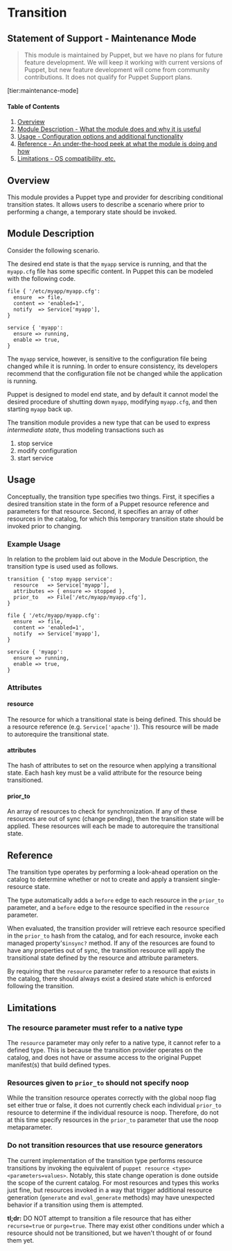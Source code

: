 # Transition

Statement of Support - Maintenance Mode
---------------------------------------

> This module is maintained by Puppet, but we have no plans for future feature development. We
> will keep it working with current versions of Puppet, but new feature development will come
> from community contributions. It does not qualify for Puppet Support plans.

[tier:maintenance-mode]

#### Table of Contents

1. [Overview](#overview)
2. [Module Description - What the module does and why it is useful](#module-description)
4. [Usage - Configuration options and additional functionality](#usage)
5. [Reference - An under-the-hood peek at what the module is doing and how](#reference)
6. [Limitations - OS compatibility, etc.](#limitations)

## Overview

This module provides a Puppet type and provider for describing conditional
transition states. It allows users to describe a scenario where prior to
performing a change, a temporary state should be invoked.

## Module Description

Consider the following scenario.

The desired end state is that the `myapp` service is running, and that the
`myapp.cfg` file has some specific content. In Puppet this can be modeled with
the following code.

````puppet
file { '/etc/myapp/myapp.cfg':
  ensure  => file,
  content => 'enabled=1',
  notify  => Service['myapp'],
}

service { 'myapp':
  ensure => running,
  enable => true,
}
````

The `myapp` service, however, is sensitive to the configuration file being
changed while it is running. In order to ensure consistency, its developers
recommend that the configuration file not be changed while the application is
running.

Puppet is designed to model end state, and by default it cannot model the
desired procedure of shutting down `myapp`, modifying `myapp.cfg`, and then
starting `myapp` back up.

The transition module provides a new type that can be used to express
*intermediate state*, thus modeling transactions such as

1. stop service
2. modify configuration
3. start service

## Usage

Conceptually, the transition type specifies two things. First, it specifies a
desired transition state in the form of a Puppet resource reference and
parameters for that resource. Second, it specifies an array of other resources
in the catalog, for which this temporary transition state should be invoked
prior to changing.

### Example Usage

In relation to the problem laid out above in the Module Description, the
transition type is used used as follows.

````puppet
transition { 'stop myapp service':
  resource   => Service['myapp'],
  attributes => { ensure => stopped },
  prior_to   => File['/etc/myapp/myapp.cfg'],
}

file { '/etc/myapp/myapp.cfg':
  ensure  => file,
  content => 'enabled=1',
  notify  => Service['myapp'],
}

service { 'myapp':
  ensure => running,
  enable => true,
}
````

### Attributes

#### resource

The resource for which a transitional state is being defined. This should be a
resource reference (e.g. `Service['apache']`). This resource will be made to
autorequire the transitional state.

#### attributes

The hash of attributes to set on the resource when applying a transitional
state. Each hash key must be a valid attribute for the resource being
transitioned.

#### prior_to

An array of resources to check for synchronization. If any of these resources
are out of sync (change pending), then the transition state will be applied.
These resources will each be made to autorequire the transitional state.

## Reference

The transition type operates by performing a look-ahead operation on the
catalog to determine whether or not to create and apply a transient
single-resource state.

The type automatically adds a `before` edge to each resource in the `prior_to`
parameter, and a `before` edge to the resource specified in the `resource`
parameter.

When evaluated, the transition provider will retrieve each resource specified
in the `prior_to` hash from the catalog, and for each resource, invoke each
managed property's`insync?` method. If any of the resources are found to have
any properties out of sync, the transition resource will apply the transitional
state defined by the resource and attribute parameters.

By requiring that the `resource` parameter refer to a resource that exists in
the catalog, there should always exist a desired state which is enforced
following the transition.

## Limitations

### The resource parameter must refer to a native type

The `resource` parameter may only refer to a native type, it cannot refer to a
defined type. This is because the transition provider operates on the catalog,
and does not have or assume access to the original Puppet manifest(s) that
build defined types.

### Resources given to `prior_to` should not specify noop

While the transition resource operates correctly with the global noop flag set
either true or false, it does not currently check each individual `prior_to`
resource to determine if the individual resource is noop. Therefore, do not at
this time specify resources in the `prior_to` parameter that use the noop
metaparameter.

### Do not transition resources that use resource generators

The current implementation of the transition type performs resource transitions
by invoking the equivalent of `puppet resource <type> <parameters=values>`.
Notably, this state change operation is done outside the scope of the current
catalog. For most resources and types this works just fine, but resources
invoked in a way that trigger additional resource generation (`generate` and
`eval_generate` methods) may have unexpected behavior if a transition using
them is attempted.

**tl;dr:** DO NOT attempt to transition a file resource that has either
`recurse=true` or `purge=true`. There may exist other conditions under which a
resource should not be transitioned, but we haven't thought of or found them
yet.
